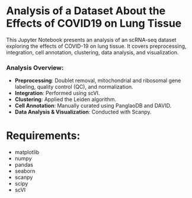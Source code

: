 # Analysis of a Dataset About the Effects of COVID19 on Lung Tissue
This Jupyter Notebook presents an analysis of an scRNA-seq dataset exploring the effects of COVID-19 on lung tissue. It covers preprocessing, integration, cell annotation, clustering, data analysis, and visualization.
### Analysis Overview:
- **Preprocessing**: Doublet removal, mitochondrial and ribosomal gene labeling, quality control (QC), and normalization.
- **Integration**: Performed using scVI.
- **Clustering**: Applied the Leiden algorithm.
- **Cell Annotation**: Manually curated using PanglaoDB and DAVID.
- **Data Analysis & Visualization**: Conducted with Scanpy.

# Requirements:
- matplotlib
- numpy
- pandas
- seaborn
- scanpy
- scipy
- scVI
